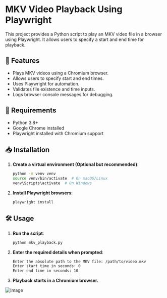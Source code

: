# MKV Video Playback Using Playwright

This project provides a Python script to play an MKV video file in a browser using Playwright. It allows users to specify a start and end time for playback.

## 🚀 Features
- Plays MKV videos using a Chromium browser.
- Allows users to specify start and end times.
- Uses Playwright for automation.
- Validates file existence and time inputs.
- Logs browser console messages for debugging.

## 📌 Requirements
- Python 3.8+
- Google Chrome installed
- Playwright installed with Chromium support

## 📥 Installation

1. **Create a virtual environment (Optional but recommended)**:
   ```sh
   python -m venv venv
   source venv/bin/activate  # On macOS/Linux
   venv\Scripts\activate  # On Windows
   ```

2. **Install Playwright browsers**:
   ```sh
   playwright install
   ```

## 🛠 Usage

1. **Run the script**:
   ```sh
   python mkv_playback.py
   ```

2. **Enter the required details when prompted**:
   ```sh
   Enter the absolute path to the MKV file: /path/to/video.mkv
   Enter start time in seconds: 0
   Enter end time in seconds: 10
   ```

3. **Playback starts in a Chromium browser.**

![image](https://github.com/user-attachments/assets/2d07d8f8-744e-479b-b67c-63f4b41cb5f4)
